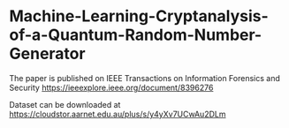 # Machine-Learning-Cryptanalysis-of-a-Quantum-Random-Number-Generator

The paper is published on IEEE Transactions on Information Forensics and Security https://ieeexplore.ieee.org/document/8396276

Dataset can be downloaded at https://cloudstor.aarnet.edu.au/plus/s/y4yXv7UCwAu2DLm
